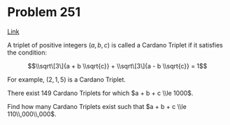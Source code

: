 # Problem 251

[Link](https://projecteuler.net/problem=251)

A triplet of positive integers $(a, b, c)$ is called a Cardano Triplet if it satisfies the condition:

$$\\sqrt\[3\]{a + b \\sqrt{c}} + \\sqrt\[3\]{a - b \\sqrt{c}} = 1$$

For example, $(2,1,5)$ is a Cardano Triplet. 

There exist $149$ Cardano Triplets for which $a + b + c \\le 1000$. 

Find how many Cardano Triplets exist such that $a + b + c \\le 110\\,000\\,000$.